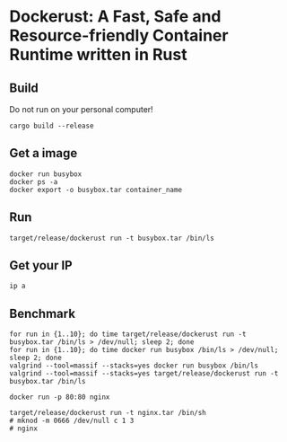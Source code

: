 # Dockerust: A Fast, Safe and Resource-friendly Container Runtime written in Rust

## Build

Do not run on your personal computer!

`cargo build --release`

## Get a image

```
docker run busybox
docker ps -a
docker export -o busybox.tar container_name
```

## Run

`target/release/dockerust run -t busybox.tar /bin/ls`

## Get your IP

`ip a`

## Benchmark

```
for run in {1..10}; do time target/release/dockerust run -t busybox.tar /bin/ls > /dev/null; sleep 2; done
for run in {1..10}; do time docker run busybox /bin/ls > /dev/null; sleep 2; done
valgrind --tool=massif --stacks=yes docker run busybox /bin/ls
valgrind --tool=massif --stacks=yes target/release/dockerust run -t busybox.tar /bin/ls

docker run -p 80:80 nginx

target/release/dockerust run -t nginx.tar /bin/sh
# mknod -m 0666 /dev/null c 1 3
# nginx
```
